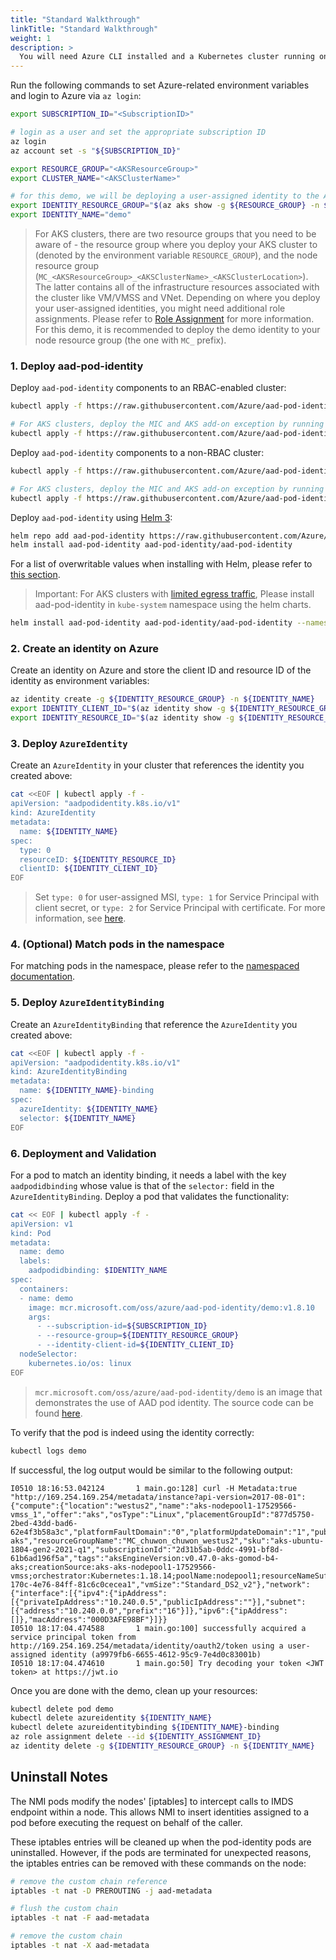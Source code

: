 ```yaml
---
title: "Standard Walkthrough"
linkTitle: "Standard Walkthrough"
weight: 1
description: >
  You will need Azure CLI installed and a Kubernetes cluster running on Azure, either managed by AKS or provisioned with AKS Engine.
---
```


Run the following commands to set Azure-related environment variables and login to Azure via `az login`:

```bash
export SUBSCRIPTION_ID="<SubscriptionID>"

# login as a user and set the appropriate subscription ID
az login
az account set -s "${SUBSCRIPTION_ID}"

export RESOURCE_GROUP="<AKSResourceGroup>"
export CLUSTER_NAME="<AKSClusterName>"

# for this demo, we will be deploying a user-assigned identity to the AKS node resource group
export IDENTITY_RESOURCE_GROUP="$(az aks show -g ${RESOURCE_GROUP} -n ${CLUSTER_NAME} --query nodeResourceGroup -otsv)"
export IDENTITY_NAME="demo"
```

> For AKS clusters, there are two resource groups that you need to be aware of - the resource group where you deploy your AKS cluster to (denoted by the environment variable `RESOURCE_GROUP`), and the node resource group (`MC_<AKSResourceGroup>_<AKSClusterName>_<AKSClusterLocation>`). The latter contains all of the infrastructure resources associated with the cluster like VM/VMSS and VNet. Depending on where you deploy your user-assigned identities, you might need additional role assignments. Please refer to [Role Assignment](../../getting-started/role-assignment/) for more information. For this demo, it is recommended to deploy the demo identity to your node resource group (the one with `MC_` prefix).

### 1. Deploy aad-pod-identity

Deploy `aad-pod-identity` components to an RBAC-enabled cluster:

```bash
kubectl apply -f https://raw.githubusercontent.com/Azure/aad-pod-identity/master/deploy/infra/deployment-rbac.yaml

# For AKS clusters, deploy the MIC and AKS add-on exception by running -
kubectl apply -f https://raw.githubusercontent.com/Azure/aad-pod-identity/master/deploy/infra/mic-exception.yaml
```

Deploy `aad-pod-identity` components to a non-RBAC cluster:

```bash
kubectl apply -f https://raw.githubusercontent.com/Azure/aad-pod-identity/master/deploy/infra/deployment.yaml

# For AKS clusters, deploy the MIC and AKS add-on exception by running -
kubectl apply -f https://raw.githubusercontent.com/Azure/aad-pod-identity/master/deploy/infra/mic-exception.yaml
```

Deploy `aad-pod-identity` using [Helm 3](https://v3.helm.sh/):

```bash
helm repo add aad-pod-identity https://raw.githubusercontent.com/Azure/aad-pod-identity/master/charts
helm install aad-pod-identity aad-pod-identity/aad-pod-identity
```

For a list of overwritable values when installing with Helm, please refer to [this section](https://github.com/Azure/aad-pod-identity/tree/master/charts/aad-pod-identity#configuration).

> Important: For AKS clusters with [limited egress traffic](https://docs.microsoft.com/en-us/azure/aks/limit-egress-traffic), Please install aad-pod-identity in `kube-system` namespace using the helm charts.

```bash
helm install aad-pod-identity aad-pod-identity/aad-pod-identity --namespace=kube-system
```

### 2. Create an identity on Azure

Create an identity on Azure and store the client ID and resource ID of the identity as environment variables:

```bash
az identity create -g ${IDENTITY_RESOURCE_GROUP} -n ${IDENTITY_NAME}
export IDENTITY_CLIENT_ID="$(az identity show -g ${IDENTITY_RESOURCE_GROUP} -n ${IDENTITY_NAME} --query clientId -otsv)"
export IDENTITY_RESOURCE_ID="$(az identity show -g ${IDENTITY_RESOURCE_GROUP} -n ${IDENTITY_NAME} --query id -otsv)"
```

### 3. Deploy `AzureIdentity`

Create an `AzureIdentity` in your cluster that references the identity you created above:

```bash
cat <<EOF | kubectl apply -f -
apiVersion: "aadpodidentity.k8s.io/v1"
kind: AzureIdentity
metadata:
  name: ${IDENTITY_NAME}
spec:
  type: 0
  resourceID: ${IDENTITY_RESOURCE_ID}
  clientID: ${IDENTITY_CLIENT_ID}
EOF
```

> Set `type: 0` for user-assigned MSI, `type: 1` for Service Principal with client secret, or `type: 2` for Service Principal with certificate. For more information, see [here](https://github.com/Azure/aad-pod-identity/tree/master/deploy/demo).

### 4. (Optional) Match pods in the namespace

For matching pods in the namespace, please refer to the [namespaced documentation](../../configure/match_pods_in_namespace/).

### 5. Deploy `AzureIdentityBinding`

Create an `AzureIdentityBinding` that reference the `AzureIdentity` you created above:

```bash
cat <<EOF | kubectl apply -f -
apiVersion: "aadpodidentity.k8s.io/v1"
kind: AzureIdentityBinding
metadata:
  name: ${IDENTITY_NAME}-binding
spec:
  azureIdentity: ${IDENTITY_NAME}
  selector: ${IDENTITY_NAME}
EOF
```

### 6. Deployment and Validation

For a pod to match an identity binding, it needs a label with the key `aadpodidbinding` whose value is that of the `selector:` field in the `AzureIdentityBinding`. Deploy a pod that validates the functionality:

```bash
cat << EOF | kubectl apply -f -
apiVersion: v1
kind: Pod
metadata:
  name: demo
  labels:
    aadpodidbinding: $IDENTITY_NAME
spec:
  containers:
  - name: demo
    image: mcr.microsoft.com/oss/azure/aad-pod-identity/demo:v1.8.10
    args:
      - --subscription-id=${SUBSCRIPTION_ID}
      - --resource-group=${IDENTITY_RESOURCE_GROUP}
      - --identity-client-id=${IDENTITY_CLIENT_ID}
  nodeSelector:
    kubernetes.io/os: linux
EOF
```

> `mcr.microsoft.com/oss/azure/aad-pod-identity/demo` is an image that demonstrates the use of AAD pod identity. The source code can be found [here](https://github.com/Azure/aad-pod-identity/blob/master/cmd/demo/main.go).

To verify that the pod is indeed using the identity correctly:

```bash
kubectl logs demo
```

If successful, the log output would be similar to the following output:

```log
I0510 18:16:53.042124       1 main.go:128] curl -H Metadata:true "http://169.254.169.254/metadata/instance?api-version=2017-08-01": {"compute":{"location":"westus2","name":"aks-nodepool1-17529566-vmss_1","offer":"aks","osType":"Linux","placementGroupId":"877d5750-2bed-43dd-bad6-62e4f3b58a3c","platformFaultDomain":"0","platformUpdateDomain":"1","publisher":"microsoft-aks","resourceGroupName":"MC_chuwon_chuwon_westus2","sku":"aks-ubuntu-1804-gen2-2021-q1","subscriptionId":"2d31b5ab-0ddc-4991-bf8d-61b6ad196f5a","tags":"aksEngineVersion:v0.47.0-aks-gomod-b4-aks;creationSource:aks-aks-nodepool1-17529566-vmss;orchestrator:Kubernetes:1.18.14;poolName:nodepool1;resourceNameSuffix:17529566","version":"2021.01.28","vmId":"4fc9f60c-170c-4e76-84ff-81c6c0cecea1","vmSize":"Standard_DS2_v2"},"network":{"interface":[{"ipv4":{"ipAddress":[{"privateIpAddress":"10.240.0.5","publicIpAddress":""}],"subnet":[{"address":"10.240.0.0","prefix":"16"}]},"ipv6":{"ipAddress":[]},"macAddress":"000D3AFE98BF"}]}}
I0510 18:17:04.474588       1 main.go:100] successfully acquired a service principal token from http://169.254.169.254/metadata/identity/oauth2/token using a user-assigned identity (a9979fb6-6655-4612-95c9-7e4d0c83001b)
I0510 18:17:04.474610       1 main.go:50] Try decoding your token <JWT token> at https://jwt.io
```

Once you are done with the demo, clean up your resources:

```bash
kubectl delete pod demo
kubectl delete azureidentity ${IDENTITY_NAME}
kubectl delete azureidentitybinding ${IDENTITY_NAME}-binding
az role assignment delete --id ${IDENTITY_ASSIGNMENT_ID}
az identity delete -g ${IDENTITY_RESOURCE_GROUP} -n ${IDENTITY_NAME}
```

## Uninstall Notes

The NMI pods modify the nodes' [iptables] to intercept calls to IMDS endpoint within a node. This allows NMI to insert identities assigned to a pod before executing the request on behalf of the caller.

These iptables entries will be cleaned up when the pod-identity pods are uninstalled. However, if the pods are terminated for unexpected reasons, the iptables entries can be removed with these commands on the node:

```bash
# remove the custom chain reference
iptables -t nat -D PREROUTING -j aad-metadata

# flush the custom chain
iptables -t nat -F aad-metadata

# remove the custom chain
iptables -t nat -X aad-metadata
```